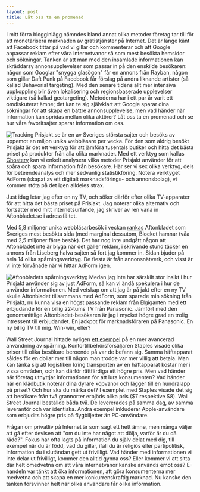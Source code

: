 ```yaml
---
layout: post
title: Låt oss ta en promenad
---
```


I mitt förra blogginlägg nämndes bland annat olika metoder företag tar till för att monetärisera marknaden av gratistjänster på Internet. Det är länge känt att Facebook tittar på vad vi gillar och kommenterar och att Google anpassar reklam efter våra internetvanor så som mest besökta hemsidor och sökningar. Tanken är att man med den insamlade informationen kan skräddarsy annonsupplevelser som passar in på den enskilde besökaren: någon som Googlar "snygga glasögon" får en annons från Rayban, någon som gillar Daft Punk på Facebook får förslag på andra liknande artister (så kallad Behavorial targeting). Med den senare tidens allt mer intensiva uppkoppling blir även lokalisering och regionsbaserade upplevelser viktigare (så kallad geotargeting). Metoderna har i ett par år varit ett omdiskuterat ämne; det kan te sig självklart att Google sparar dina sökningar för att skapa en bättre annonsupplevelse, men vad händer när information kan spridas mellan olika aktörer? Låt oss ta en promenad och se hur våra favoritsajter sparar information om oss.

<img class="float-right" alt="Tracking" src="http://www.wiwo.se/saga/images/5898380-trackingPJ.jpg" /> Prisjakt.se är en av Sveriges största sajter och besöks av uppemot en miljon unika webbläsare per vecka. För den som aldrig besökt Prisjakt är det ett verktyg för att jämföra tusentals butiker och hitta det bästa priset på produkter från alla olika marknader. Med ett verktyg som kallas [Ghostery](http://www.ghostery.com/about) kan vi enkelt analysera vilka metoder Prisjakt använder för att spåra och spara information från besökare. Här ser vi sex olika verktyg, dels för beteendeanalys och mer sedvanlig statistikföring. Notera verktyget AdForm (skapat av ett digitalt marknadsförings- och annonsbolag), vi kommer stöta på det igen alldeles strax.

Just idag letar jag efter en ny TV, och söker därför efter olika TV-apparater för att hitta det bästa priset på Prisjakt. Jag noterar olika alternativ och fortsätter med mitt internetsurfande, jag skriver av ren vana in Aftonbladet.se i adressfältet.

Med 5,8 miljoner unika webbläsarbesök i veckan [rankas](http://kiaindex.net/) Aftonbladet som Sveriges mest besökta sida (med marginal dessutom, Blocket hamnar tvåa med 2,5 miljoner färre besök). Det har nog inte undgått någon att Aftonbladet inte är blyga när det gäller reklam, i skrivande stund täcker en annons från Liseberg halva sajten så fort jag kommer in. Sidan bjuder på hela 14 olika spårningsverktyg. De flesta är från annonsnätverk, och visst är vi inte förvånade när vi hittar AdForm igen.

<img class="float-right" alt="Aftonbladets spårningsverktyg" src="http://www.wiwo.se/saga/images/8957346-trackingAB.jpg" />
Medan jag inte har särskilt stor insikt i hur Prisjakt använder sig av just AdForm, så kan vi ändå spekulera i hur de använder informationen. Med vetskap om att jag är på jakt efter en ny TV skulle Aftonbladet tillsammans med AdForm, som sparade min sökning från Prisjakt, nu kunna visa en högst passande reklam från Elgiganten med ett erbjudande för en billig 22-tums TV från Panasonic. Jämfört med den genomsnittlige Aftonbladet-besökaren är jag i mycket högre grad en trolig intressent till erbjudandet. En jackpot för marknadsföraren på Panasonic. En ny billig TV till mig. Win-win, eller?

Wall Street Journal hittade nyligen [ett exempel](http://online.wsj.com/article/SB10001424127887323777204578189391813881534.html?mod=WSJ_WhatTheyKnowPrivacy_3UP) på en mer avancerad användning av spårning. Kontortillbehörsförsäljaren Staples visade olika priser till olika besökare beroende på var de befann sig. Samma häftapparat såldes för en dollar mer till någon man trodde var mer villig att betala. Man kan tänka sig att logistiken kring transporten av en häftapparat kostar mer i vissa områden, och kan därför rättfärdiga ett högre pris. Men vad händer när företag utnyttjar informationen för att lura konsumenten? Vad händer när en klädbutik noterar dina dyrare köpvanor och lägger till en hundralapp på priset? Och hur ska du märka det? I exemplet med Staples visade det sig att besökare från två grannorter erbjöds olika pris ($7 respektive $8). Wall Street Journal beställde båda två. De levererades på samma dag, av samma leverantör och var identiska. Andra exempel inkluderar Apple-användare som erbjudits högre pris på flygbiljetter än PC-användare.

Frågan om privatliv på Internet är som sagt ett hett ämne, men många väljer att gå efter devisen att "om du inte har något att dölja, varför är du då rädd?". Fokus har ofta lagts på information du själv delat med dig, till exempel när du är född, vad du gillar, ifall du är religiös eller partipolitisk, information du i slutändan gett ut frivilligt. Vad händer med informationen vi inte delar ut frivilligt, kommer den alltid gynna oss? Eller kommer vi att sitta där helt omedvetna om att våra internetvanor kanske används emot oss? E-handeln var tänkt att öka informationen, att göra konsumenterna mer medvetna och att skapa en mer konkurrenskraftig marknad. Nu kanske den tanken försvinner helt när olika användare får olika information.